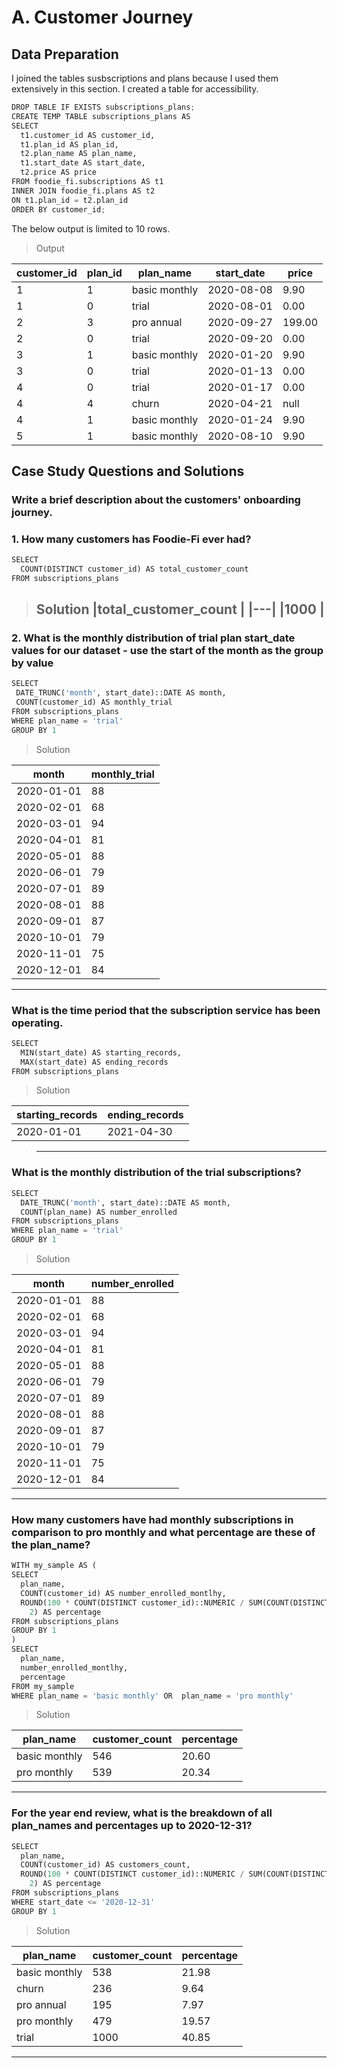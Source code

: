 # A. Customer Journey

## Data Preparation
I joined the tables susbscriptions and plans because I used them extensively in this section.  I created a table for accessibility.

```python
DROP TABLE IF EXISTS subscriptions_plans;
CREATE TEMP TABLE subscriptions_plans AS 
SELECT
  t1.customer_id AS customer_id,
  t1.plan_id AS plan_id,
  t2.plan_name AS plan_name,
  t1.start_date AS start_date,
  t2.price AS price
FROM foodie_fi.subscriptions AS t1
INNER JOIN foodie_fi.plans AS t2
ON t1.plan_id = t2.plan_id
ORDER BY customer_id;

```
The below output is limited to 10 rows.
> Output

| customer_id |plan_id |plan_name |start_date |price |
| --- | --- | --- |--- |--- |
| 1 | 1 |basic monthly |2020-08-08 |9.90  |
|1| 0 | trial| 2020-08-01 |0.00  |  
| 2 | 3 |pro annual |2020-09-27|199.00 |
| 2 | 0 |trial |2020-09-20|0.00|
| 3 | 1 |basic monthly|2020-01-20|9.90|
| 3 | 0 |trial|2020-01-13|0.00|
| 4 | 0 |trial|2020-01-17|0.00|
| 4 | 4 |churn|2020-04-21|null|
| 4 | 1 |basic monthly|2020-01-24|9.90|
| 5 | 1 |basic monthly|2020-08-10|9.90|


## Case Study Questions and Solutions

### Write a brief description about the customers' onboarding journey.

### 1. How many customers has Foodie-Fi ever had?
```python
SELECT 
  COUNT(DISTINCT customer_id) AS total_customer_count
FROM subscriptions_plans
```
> Solution
> |total_customer_count   |
> |---|
> |1000   |
> ---
> 
###  2. What is the monthly distribution of trial plan start_date values for our dataset - use the start of the month as the group by value
 ```python
SELECT
  DATE_TRUNC('month', start_date)::DATE AS month,
  COUNT(customer_id) AS monthly_trial
FROM subscriptions_plans
WHERE plan_name = 'trial'
GROUP BY 1
```
> Solution

| month | monthly_trial |
| --- | --- |
| 2020-01-01 | 88 |
|2020-02-01 | 68|
| 2020-03-01 | 94 |
| 2020-04-01 | 81 |
| 2020-05-01 | 88 |
| 2020-06-01 | 79 |
| 2020-07-01 | 89 |
| 2020-08-01 | 88 |
| 2020-09-01 | 87 |
| 2020-10-01 | 79 |
| 2020-11-01 | 75 |
| 2020-12-01 | 84 |
----

### What is the time period that the subscription service has been operating.
```python
SELECT
  MIN(start_date) AS starting_records,
  MAX(start_date) AS ending_records
FROM subscriptions_plans
```
> Solution

|starting_records  |ending_records |
|---|---|
|2020-01-01 | 2021-04-30|
> 
> -----
> 

### What is the monthly distribution of the trial subscriptions? 

```python
SELECT
  DATE_TRUNC('month', start_date)::DATE AS month,
  COUNT(plan_name) AS number_enrolled
FROM subscriptions_plans  
WHERE plan_name = 'trial'
GROUP BY 1
```

> Solution

|month  |number_enrolled |
|---|---|
|2020-01-01|88|
|2020-02-01|68|
|2020-03-01|94|
|2020-04-01|81|
|2020-05-01|88|
|2020-06-01|79|
|2020-07-01|89|
|2020-08-01|88|
|2020-09-01|87|
|2020-10-01|79|
|2020-11-01|75|
|2020-12-01|84|
-----
### How many customers have had monthly subscriptions in comparison to pro monthly and what percentage are these of the plan_name? 

```python
WITH my_sample AS (
SELECT
  plan_name,
  COUNT(customer_id) AS number_enrolled_montlhy,
  ROUND(100 * COUNT(DISTINCT customer_id)::NUMERIC / SUM(COUNT(DISTINCT customer_id)) OVER(),
    2) AS percentage
FROM subscriptions_plans
GROUP BY 1
)
SELECT
  plan_name,
  number_enrolled_montlhy,
  percentage
FROM my_sample
WHERE plan_name = 'basic monthly' OR  plan_name = 'pro monthly'
```
> Solution

|plan_name  |customer_count |percentage |
|---|---|-----|
|basic monthly|546| 20.60|
|pro monthly|539|20.34|

-----
### For the year end review, what is the breakdown of all plan_names and percentages up to 2020-12-31?
```python
SELECT
  plan_name,
  COUNT(customer_id) AS customers_count,
  ROUND(100 * COUNT(DISTINCT customer_id)::NUMERIC / SUM(COUNT(DISTINCT customer_id)) OVER(),
    2) AS percentage
FROM subscriptions_plans
WHERE start_date <= '2020-12-31'
GROUP BY 1
```
> Solution
> 
|plan_name  |customer_count |percentage |
|---|---|-----|
|basic monthly|538| 21.98|
|churn|236|9.64|
|pro annual|195|7.97|
|pro monthly|479|19.57|
|trial|1000|40.85|
----
